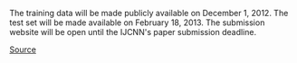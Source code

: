 The training data will be made publicly available on December 1, 2012. The test set will be made available on February 18, 2013. The submission website will be open until the IJCNN's paper submission deadline.

[Source](https://benchmark.ini.rub.de/gtsdb_about.html#Availability_of_datasets)
